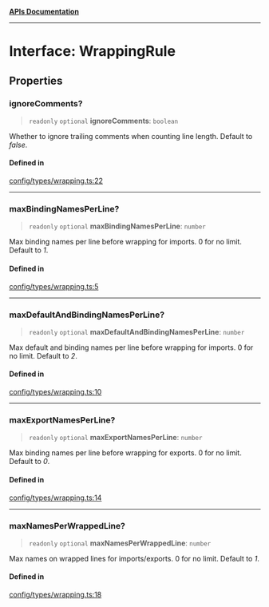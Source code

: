 [**APIs Documentation**](../README.md)

***

# Interface: WrappingRule

## Properties

### ignoreComments?

> `readonly` `optional` **ignoreComments**: `boolean`

Whether to ignore trailing comments when counting line length. Default to _false_.

#### Defined in

[config/types/wrapping.ts:22](https://github.com/daidodo/format-imports/blob/ff017abf6278875690a1b32bf81664f2bd289753/src/lib/config/types/wrapping.ts#L22)

***

### maxBindingNamesPerLine?

> `readonly` `optional` **maxBindingNamesPerLine**: `number`

Max binding names per line before wrapping for imports. 0 for no limit. Default to _1_.

#### Defined in

[config/types/wrapping.ts:5](https://github.com/daidodo/format-imports/blob/ff017abf6278875690a1b32bf81664f2bd289753/src/lib/config/types/wrapping.ts#L5)

***

### maxDefaultAndBindingNamesPerLine?

> `readonly` `optional` **maxDefaultAndBindingNamesPerLine**: `number`

Max default and binding names per line before wrapping for imports. 0 for no limit. Default
to _2_.

#### Defined in

[config/types/wrapping.ts:10](https://github.com/daidodo/format-imports/blob/ff017abf6278875690a1b32bf81664f2bd289753/src/lib/config/types/wrapping.ts#L10)

***

### maxExportNamesPerLine?

> `readonly` `optional` **maxExportNamesPerLine**: `number`

Max binding names per line before wrapping for exports. 0 for no limit. Default to _0_.

#### Defined in

[config/types/wrapping.ts:14](https://github.com/daidodo/format-imports/blob/ff017abf6278875690a1b32bf81664f2bd289753/src/lib/config/types/wrapping.ts#L14)

***

### maxNamesPerWrappedLine?

> `readonly` `optional` **maxNamesPerWrappedLine**: `number`

Max names on wrapped lines for imports/exports. 0 for no limit. Default to _1_.

#### Defined in

[config/types/wrapping.ts:18](https://github.com/daidodo/format-imports/blob/ff017abf6278875690a1b32bf81664f2bd289753/src/lib/config/types/wrapping.ts#L18)
